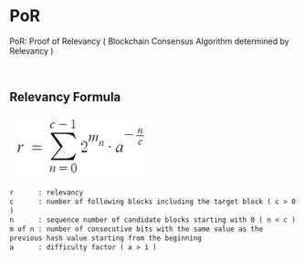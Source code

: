 # PoR
PoR: Proof of Relevancy ( Blockchain Consensus Algorithm determined by Relevancy )

<br/>

## Relevancy Formula
![relevancyFormula](relevancyFormula.png?raw=true "relevancyFormula")
```
r      : relevancy
c      : number of following blocks including the target block ( c > 0 )
n      : sequence number of candidate blocks starting with 0 ( n < c )
m of n : number of consecutive bits with the same value as the previous hash value starting from the beginning
a      : difficulty factor ( a > 1 )
```